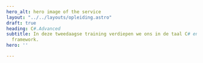 ```yaml
---
hero_alt: hero image of the service
layout: "../../layouts/opleiding.astro"
draft: true
heading: C#.Advanced
subtitle: In deze tweedaagse training verdiepen we ons in de taal C# en het DOT.net
  framework.
hero: ''

---
```

